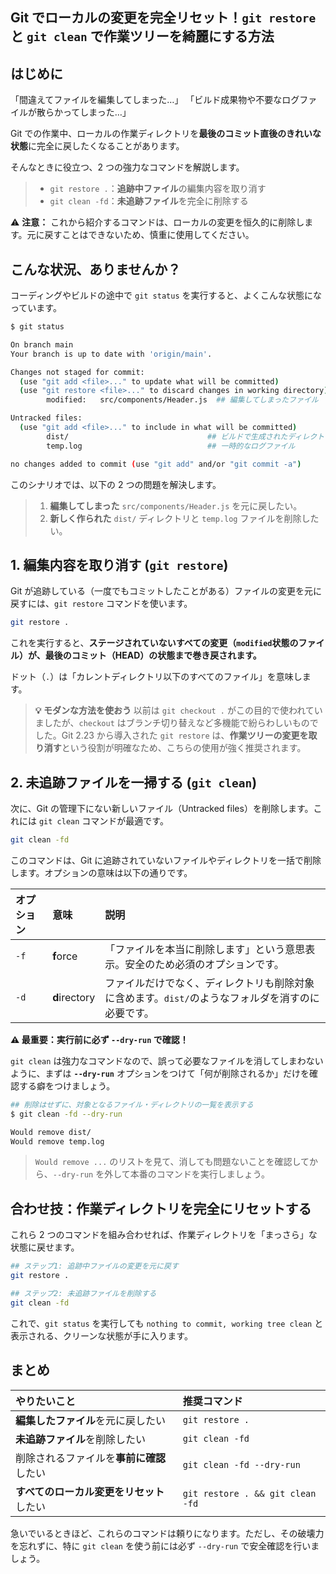 ## Git でローカルの変更を完全リセット！`git restore` と `git clean` で作業ツリーを綺麗にする方法

## はじめに

「間違えてファイルを編集してしまった…」
「ビルド成果物や不要なログファイルが散らかってしまった…」

Git での作業中、ローカルの作業ディレクトリを**最後のコミット直後のきれいな状態**に完全に戻したくなることがあります。

そんなときに役立つ、2 つの強力なコマンドを解説します。

> - `git restore .`：**追跡中ファイル**の編集内容を取り消す
> - `git clean -fd`：**未追跡ファイル**を完全に削除する

⚠️ **注意：** これから紹介するコマンドは、ローカルの変更を恒久的に削除します。元に戻すことはできないため、慎重に使用してください。

## こんな状況、ありませんか？

コーディングやビルドの途中で `git status` を実行すると、よくこんな状態になっています。

```bash
$ git status

On branch main
Your branch is up to date with 'origin/main'.

Changes not staged for commit:
  (use "git add <file>..." to update what will be committed)
  (use "git restore <file>..." to discard changes in working directory)
        modified:   src/components/Header.js  ## 編集してしまったファイル

Untracked files:
  (use "git add <file>..." to include in what will be committed)
        dist/                               ## ビルドで生成されたディレクトリ
        temp.log                            ## 一時的なログファイル

no changes added to commit (use "git add" and/or "git commit -a")
```

このシナリオでは、以下の 2 つの問題を解決します。

> 1.  **編集してしまった** `src/components/Header.js` を元に戻したい。
> 2.  **新しく作られた** `dist/` ディレクトリと `temp.log` ファイルを削除したい。

## 1. 編集内容を取り消す (`git restore`)

Git が追跡している（一度でもコミットしたことがある）ファイルの変更を元に戻すには、`git restore` コマンドを使います。

```bash
git restore .
```

これを実行すると、**ステージされていないすべての変更（`modified`状態のファイル）が、最後のコミット（HEAD）の状態まで巻き戻されます。**

ドット（`.`）は「カレントディレクトリ以下のすべてのファイル」を意味します。

> **💡 モダンな方法を使おう**
> 以前は `git checkout .` がこの目的で使われていましたが、`checkout` はブランチ切り替えなど多機能で紛らわしいものでした。Git 2.23 から導入された `git restore` は、**作業ツリーの変更を取り消す**という役割が明確なため、こちらの使用が強く推奨されます。

## 2. 未追跡ファイルを一掃する (`git clean`)

次に、Git の管理下にない新しいファイル（Untracked files）を削除します。これには `git clean` コマンドが最適です。

```bash
git clean -fd
```

このコマンドは、Git に追跡されていないファイルやディレクトリを一括で削除します。オプションの意味は以下の通りです。

| オプション | 意味          | 説明                                                                                              |
| :--------- | :------------ | :------------------------------------------------------------------------------------------------ |
| `-f`       | **f**orce     | 「ファイルを本当に削除します」という意思表示。安全のため必須のオプションです。                    |
| `-d`       | **d**irectory | ファイルだけでなく、ディレクトリも削除対象に含めます。`dist/`のようなフォルダを消すのに必要です。 |

**⚠️ 最重要：実行前に必ず `--dry-run` で確認！**

`git clean` は強力なコマンドなので、誤って必要なファイルを消してしまわないように、まずは **`--dry-run`** オプションをつけて「何が削除されるか」だけを確認する癖をつけましょう。

```bash
## 削除はせずに、対象となるファイル・ディレクトリの一覧を表示する
$ git clean -fd --dry-run

Would remove dist/
Would remove temp.log
```

> `Would remove ...` のリストを見て、消しても問題ないことを確認してから、`--dry-run` を外して本番のコマンドを実行しましょう。

## 合わせ技：作業ディレクトリを完全にリセットする

これら 2 つのコマンドを組み合わせれば、作業ディレクトリを「まっさら」な状態に戻せます。

```bash
## ステップ1: 追跡中ファイルの変更を元に戻す
git restore .

## ステップ2: 未追跡ファイルを削除する
git clean -fd
```

これで、`git status` を実行しても `nothing to commit, working tree clean` と表示される、クリーンな状態が手に入ります。

## まとめ

| やりたいこと                             | 推奨コマンド                     |
| :--------------------------------------- | :------------------------------- |
| **編集したファイル**を元に戻したい       | `git restore .`                  |
| **未追跡ファイル**を削除したい           | `git clean -fd`                  |
| 削除されるファイルを**事前に確認**したい | `git clean -fd --dry-run`        |
| **すべてのローカル変更をリセット**したい | `git restore . && git clean -fd` |

急いでいるときほど、これらのコマンドは頼りになります。ただし、その破壊力を忘れずに、特に `git clean` を使う前には必ず `--dry-run` で安全確認を行いましょう。
